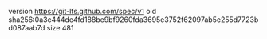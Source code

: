 version https://git-lfs.github.com/spec/v1
oid sha256:0a3c444de4fd188be9bf9260fda3695e3752f62097ab5e255d7723bd087aab7d
size 481
